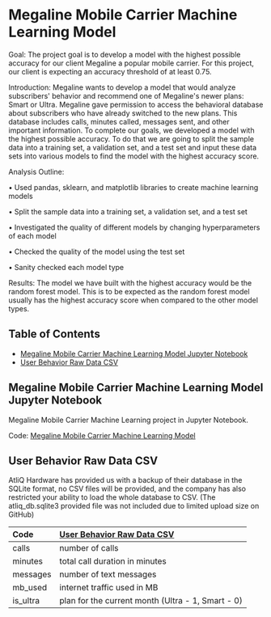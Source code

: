 # Megaline Mobile Carrier Machine Learning Model

Goal: The project goal is to develop a model with the highest possible accuracy for our client Megaline a popular mobile carrier. For this project, our client is expecting an accuracy threshold of at least 0.75.

Introduction: Megaline wants to develop a model that would analyze subscribers' behavior and recommend one of Megaline's newer plans: Smart or Ultra. Megaline gave permission to access the behavioral database about subscribers who have already switched to the new plans. This database includes calls, minutes called, messages sent, and other important information. To complete our goals, we developed a model with the highest possible accuracy. To do that we are going to split the sample data into a training set, a validation set, and a test set and input these data sets into various models to find the model with the highest accuracy score.

Analysis Outline: 

• Used pandas, sklearn, and matplotlib libraries to create machine learning models

• Split the sample data into a training set, a validation set, and a test set

• Investigated the quality of different models by changing hyperparameters of each model

• Checked the quality of the model using the test set

• Sanity checked each model type

Results: The model we have built with the highest accuracy would be the random forest model. This is to be expected as the random forest model usually has the highest accuracy score when compared to the other model types.

## Table of Contents
- [Megaline Mobile Carrier Machine Learning Model Jupyter Notebook](#megaline-mobile-carrier-machine-learning-model-jupyter-notebook)
- [User Behavior Raw Data CSV](#user-behavior-raw-data-csv)

<a name="headers"/>


## Megaline Mobile Carrier Machine Learning Model Jupyter Notebook
Megaline Mobile Carrier Machine Learning project in Jupyter Notebook.

Code: [Megaline Mobile Carrier Machine Learning Model](https://github.com/jasondo-da/tripleten_project_portfolio/blob/main/Sprint%2011%20-%20Machine%20Learning/megaline_project.ipynb)


## User Behavior Raw Data CSV
AtliQ Hardware has provided us with a backup of their database in the SQLite format, no CSV files will be provided, and the company has also restricted your ability to load the whole database to CSV. (The atliq_db.sqlite3 provided file was not included due to limited upload size on GitHub)

| Code | [User Behavior Raw Data CSV](https://github.com/jasondo-da/tripleten_project_portfolio/blob/main/Sprint%2011%20-%20Machine%20Learning/users_behavior.csv) |
| :------------- | :------------ |
| сalls | number of calls |
| minutes | total call duration in minutes |
| messages | number of text messages |
| mb_used | internet traffic used in MB |
| is_ultra | plan for the current month (Ultra - 1, Smart - 0) |
